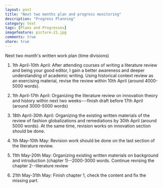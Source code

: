 ```yaml
---
layout: post
title: "Next two months plan and progress monitoring"
description: "Progress Planning"
category: text
tags: [Plans and Progresses]
imagefeature: picture-21.jpg
comments: true
share: true
---
```

Next two month's written work plan (time divisions)

1. 1th April-10th April:
After attending courses of writing a literature review and being your good editor, I gain a better awareness and deeper understanding of academic writing. Using historical context review as an exercising material, revise the review within 10th April (around 4000-5000 words).

2. 1th April-17th April:
Organizing the literature review on innovation theory and history within next two weeks---finish draft before 17th April (around 3000-5000 words)

3. 18th April-30th April:
Organizing the existing written materials of the review of fashion globalizations and remediations by 30th April (around 5000 words). 
At the same time, revision works on innovation section should be done. 

4. 1th May-10th May:
Revision work should be done on the last section of the literature review.

5. 11th May-20th May:
Organizing existing written materials on background and introduction (chapter 1)--2000-3000 words.
Continue revising the chapter 2--literature review

6. 21th May-31th May:
Finish chapter 1, check the content and fix the missing part. 


